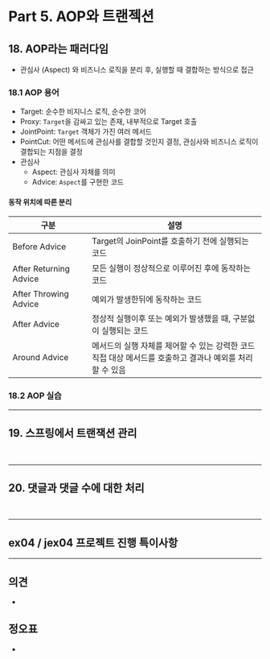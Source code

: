 # Part 5. AOP와 트랜젝션



## 18. AOP라는 패러다임

* 관심사 (Aspect) 와 비즈니스 로직을 분리 후, 실행할 때 결합하는 방식으로 접근

### 18.1 AOP 용어

* Target: 순수한 비지니스 로직, 순수한 코어
* Proxy: `Target`을 감싸고 있는 존재, 내부적으로 Target 호출
* JointPoint: `Target` 객체가 가진 여러 메서드
* PointCut: 어떤 메서드에 관심사를 결합할 것인지 결정, 관심사와 비즈니스 로직이 결합되는 지점을 결정
* 관심사
  * Aspect: 관심사 자체를 의미
  * Advice: `Aspect`를 구현한 코드



#### 동작 위치에 따른 분리

| 구분                   | 설명                                                         |
| ---------------------- | ------------------------------------------------------------ |
| Before Advice          | Target의 JoinPoint를 호출하기 전에 실행되는 코드             |
| After Returning Advice | 모든 실행이 정상적으로 이루어진 후에 동작하는 코드           |
| After Throwing Advice  | 예외가 발생한뒤에 동작하는 코드                              |
| After Advice           | 정상적 실행이후 또는 예외가 발생했을 때, 구분없이 실행되는 코드 |
| Around Advice          | 메서드의 실행 자체를 제어할 수 있는 강력한 코드<br />직접 대상 메서드를 호출하고 결과나 예외를 처리 할 수 있음 |



### 18.2 AOP 실습





---

## 19. 스프링에서 트랜잭션 관리



​                                                                        



---

## 20. 댓글과 댓글 수에 대한 처리



​                                                                                                                              



---

## ex04 / jex04 프로젝트 진행 특이사항







---

## 의견

* 




## 정오표

* 



